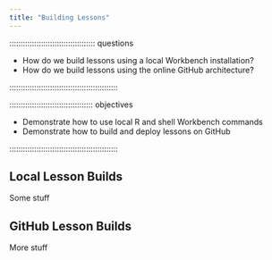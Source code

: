 ```yaml
---
title: "Building Lessons"
---
```


:::::::::::::::::::::::::::::::::::::: questions 

- How do we build lessons using a local Workbench installation?
- How do we build lessons using the online GitHub architecture?

::::::::::::::::::::::::::::::::::::::::::::::::

::::::::::::::::::::::::::::::::::::: objectives

- Demonstrate how to use local R and shell Workbench commands 
- Demonstrate how to build and deploy lessons on GitHub

::::::::::::::::::::::::::::::::::::::::::::::::

## Local Lesson Builds

Some stuff

## GitHub Lesson Builds

More stuff
